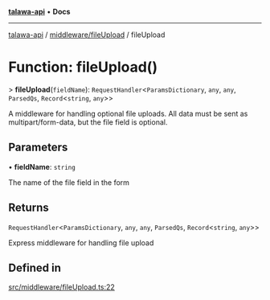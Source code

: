 [**talawa-api**](../../../README.md) • **Docs**

***

[talawa-api](../../../modules.md) / [middleware/fileUpload](../README.md) / fileUpload

# Function: fileUpload()

\> **fileUpload**(`fieldName`): `RequestHandler`\<`ParamsDictionary`, `any`, `any`, `ParsedQs`, `Record`\<`string`, `any`\>\>

A middleware for handling optional file uploads.
All data must be sent as multipart/form-data, but the file field is optional.

## Parameters

• **fieldName**: `string`

The name of the file field in the form

## Returns

`RequestHandler`\<`ParamsDictionary`, `any`, `any`, `ParsedQs`, `Record`\<`string`, `any`\>\>

Express middleware for handling file upload

## Defined in

[src/middleware/fileUpload.ts:22](https://github.com/PalisadoesFoundation/talawa-api/blob/a6e7ac91b581c9109559657faf0f934f3eb41fe7/src/middleware/fileUpload.ts#L22)
